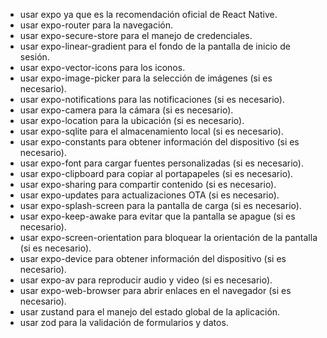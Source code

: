 

- usar expo ya que es la recomendación oficial de React Native.
- usar expo-router para la navegación.
- usar expo-secure-store para el manejo de credenciales.
- usar expo-linear-gradient para el fondo de la pantalla de inicio de sesión.
- usar expo-vector-icons para los iconos.
- usar expo-image-picker para la selección de imágenes (si es necesario).
- usar expo-notifications para las notificaciones (si es necesario).
- usar expo-camera para la cámara (si es necesario).
- usar expo-location para la ubicación (si es necesario).
- usar expo-sqlite para el almacenamiento local (si es necesario).
- usar expo-constants para obtener información del dispositivo (si es necesario).
- usar expo-font para cargar fuentes personalizadas (si es necesario).
- usar expo-clipboard para copiar al portapapeles (si es necesario).
- usar expo-sharing para compartir contenido (si es necesario).
- usar expo-updates para actualizaciones OTA (si es necesario).
- usar expo-splash-screen para la pantalla de carga (si es necesario).
- usar expo-keep-awake para evitar que la pantalla se apague (si es necesario).
- usar expo-screen-orientation para bloquear la orientación de la pantalla (si es necesario).
- usar expo-device para obtener información del dispositivo (si es necesario).
- usar expo-av para reproducir audio y video (si es necesario).
- usar expo-web-browser para abrir enlaces en el navegador (si es necesario).
- usar zustand para el manejo del estado global de la aplicación.
- usar zod para la validación de formularios y datos.


